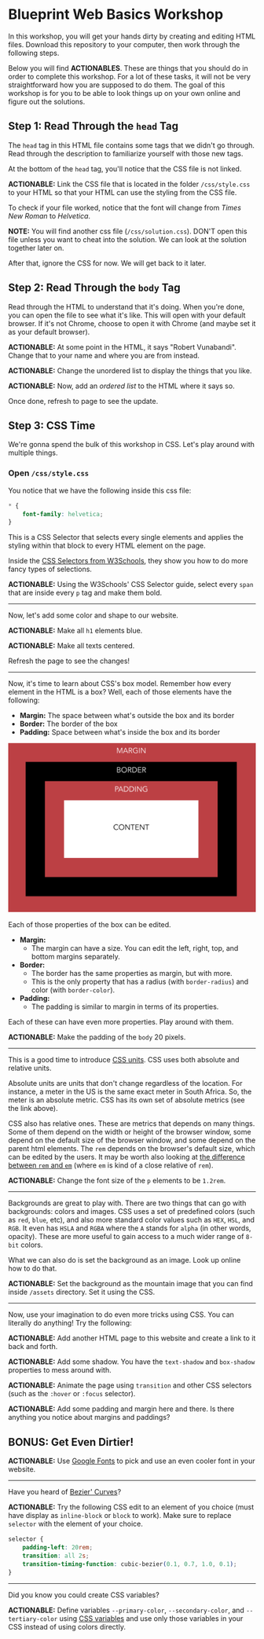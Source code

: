 # Blueprint Web Basics Workshop

In this workshop, you will get your hands dirty by creating and editing HTML files. Download this repository to your computer, then work through the following steps.

Below you will find **ACTIONABLES**. These are things that you should do in order to complete this workshop. For a lot of these tasks, it will not be very straightforward how you are supposed to do them. The goal of this workshop is for you to be able to look things up on your own online and figure out the solutions. 

## **Step 1:** Read Through the `head` Tag

The `head` tag in this HTML file contains some tags that we didn't go through. Read through the description to familiarize yourself with those new tags.

At the bottom of the `head` tag, you'll notice that the CSS file is not linked. 

**ACTIONABLE:** Link the CSS file that is located in the folder `/css/style.css` to your HTML so that your HTML can use the styling from the CSS file.

To check if your file worked, notice that the font will change from *Times New Roman* to *Helvetica*.

**NOTE:** You will find another css file (`/css/solution.css`). DON'T open this file unless you want to cheat into the solution. We can look at the solution together later on. 

After that, ignore the CSS for now. We will get back to it later.

## **Step 2:** Read Through the `body` Tag

Read through the HTML to understand that it's doing. When you're done, you can open the file to see what it's like. This will open with your default browser. If it's not Chrome, choose to open it with Chrome (and maybe set it as your default browser).

**ACTIONABLE:** At some point in the HTML, it says "Robert Vunabandi". Change that to your name and where you are from instead.

**ACTIONABLE:** Change the unordered list to display the things that you like.

**ACTIONABLE:** Now, add an *ordered list* to the HTML where it says so.

Once done, refresh to page to see the update.

## **Step 3:** CSS Time

We're gonna spend the bulk of this workshop in CSS. Let's play around with multiple things.

### Open `/css/style.css`

You notice that we have the following inside this css file:

```css
* {
	font-family: helvetica;
}

```

This is a CSS Selector that selects every single elements and applies the styling within that block to every HTML element on the page. 

Inside the [CSS Selectors from W3Schools](https://www.w3schools.com/cssref/css_selectors.asp), they show you how to do more fancy types of selections. 

**ACTIONABLE:** Using the W3Schools' CSS Selector guide, select every `span` that are inside every `p` tag and make them bold. 

---

Now, let's add some color and shape to our website.

**ACTIONABLE:** Make all `h1` elements blue.

**ACTIONABLE:** Make all texts centered.

Refresh the page to see the changes!

---

Now, it's time to learn about CSS's box model. Remember how every element in the HTML is a box? Well, each of those elements have the following:

- **Margin:** The space between what's outside the box and its border
- **Border:** The border of the box
- **Padding:** Space between what's inside the box and its border

![CSS Box Model](./assets/css-box-model.png)

Each of those properties of the box can be edited.

- **Margin:** 
  - The margin can have a size. 
  You can edit the left, right, top, and bottom margins separately.
- **Border:** 
  - The border has the same properties as margin, but with more.
  - This is the only property that has a radius (with `border-radius`) and color (with `border-color`).
- **Padding:** 
  - The padding is similar to margin in terms of its properties.

Each of these can have even more properties. Play around with them.

**ACTIONABLE:** Make the padding of the `body` 20 pixels.

--- 

This is a good time to introduce [CSS units](https://www.w3schools.com/cssref/css_units.asp). CSS uses both absolute and relative units. 

Absolute units are units that don't change regardless of the location. For instance, a meter in the US is the same exact meter in South Africa. So, the meter is an absolute metric. CSS has its own set of absolute metrics (see the link above).

CSS also has relative ones. These are metrics that depends on many things. Some of them depend on the width or height of the browser window, some depend on the default size of the browser window, and some depend on the parent html elements. The `rem` depends on the browser's default size, which can be edited by the users. It may be worth also looking at [the difference between `rem` and `em`](https://j.eremy.net/confused-about-rem-and-em/) (where `em` is kind of a close relative of `rem`).

**ACTIONABLE:** Change the font size of the `p` elements to be `1.2rem`.

---

Backgrounds are great to play with. There are two things that can go with backgrounds: colors and images. CSS uses a set of predefined colors (such as `red`, `blue`, etc), and also more standard color values such as `HEX`, `HSL`, and `RGB`. It even has `HSLA` and `RGBA` where the `A` stands for `alpha` (in other words, opacity). These are more useful to gain access to a much wider range of `8-bit` colors. 

What we can also do is set the background as an image. Look up online how to do that.

**ACTIONABLE:** Set the background as the mountain image that you can find inside `/assets` directory. Set it using the CSS. 

--- 

Now, use your imagination to do even more tricks using CSS. You can literally do anything! Try the following:

**ACTIONABLE:** Add another HTML page to this website and create a link to it back and forth. 

**ACTIONABLE:** Add some shadow. You have the `text-shadow` and `box-shadow` properties to mess around with.

**ACTIONABLE:** Animate the page using `transition` and other CSS selectors (such as the `:hover` or `:focus` selector).

**ACTIONABLE:** Add some padding and margin here and there. Is there anything you notice about margins and paddings?


## **BONUS:** Get Even Dirtier!

**ACTIONABLE:** Use [Google Fonts](https://fonts.google.com/) to pick and use an even cooler font in your website. 

---

Have you heard of [Bezier' Curves](https://en.wikipedia.org/wiki/B%C3%A9zier_curve)?

**ACTIONABLE:** Try the following CSS edit to an element of you choice (must have display as `inline-block` or `block` to work). Make sure to replace `selector` with the element of your choice.

```css
selector {
	padding-left: 20rem;
	transition: all 2s;
	transition-timing-function: cubic-bezier(0.1, 0.7, 1.0, 0.1);
}
```

---

Did you know you could create CSS variables? 

**ACTIONABLE:** Define variables `--primary-color`, `--secondary-color`, and `--tertiary-color` using [CSS variables](https://developer.mozilla.org/en-US/docs/Web/CSS/Using_CSS_variables) and use only those variables in your CSS instead of using colors directly. 
